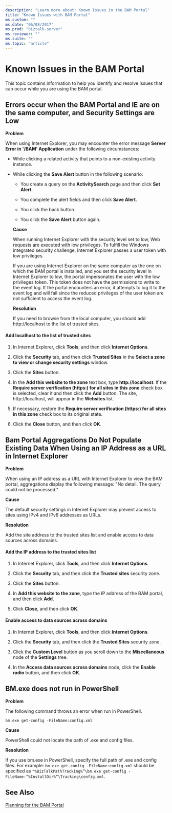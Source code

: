 ```yaml
---
description: "Learn more about: Known Issues in the BAM Portal"
title: "Known Issues with BAM Portal"
ms.custom: ""
ms.date: "06/08/2017"
ms.prod: "biztalk-server"
ms.reviewer: ""
ms.suite: ""
ms.topic: "article"
---
```

# Known Issues in the BAM Portal
This topic contains information to help you identify and resolve issues that can occur while you are using the BAM portal.  
  
## Errors occur when the BAM Portal and IE are on the same computer, and Security Settings are Low  
 **Problem**  
  
 When using Internet Explorer, you may encounter the error message **Server Error in '/BAM' Application** under the following circumstances:  
  
- While clicking a related activity that points to a non-existing activity instance.  
  
- While clicking the **Save Alert** button in the following scenario:  
  
  -   You create a query on the **ActivitySearch** page and then click **Set Alert**.  
  
  -   You complete the alert fields and then click **Save Alert**.  
  
  -   You click the back button.  
  
  -   You click the **Save Alert** button again.  
  
  **Cause**  
  
  When running Internet Explorer with the security level set to low, Web requests are executed with low privileges. To fulfill the Windows integrated security challenge, Internet Explorer passes a user token with low privileges.  
  
  If you are using Internet Explorer on the same computer as the one on which the BAM portal is installed, and you set the security level in Internet Explorer to low, the portal impersonates the user with the low privileges token. This token does not have the permissions to write to the event log. If the portal encounters an error, it attempts to log it to the event log and will fail since the reduced privileges of the user token are not sufficient to access the event log.  
  
  **Resolution**  
  
  If you need to browse from the local computer, you should add http://localhost to the list of trusted sites.  
  
#### Add localhost to the list of trusted sites  
  
1.  In Internet Explorer, click **Tools**, and then click **Internet Options**.  
  
2.  Click the **Security** tab, and then click **Trusted Sites** in the **Select a zone to view or change security settings** window.  
  
3.  Click the **Sites** button.  
  
4.  In the **Add this website to the zone** text box, type **http://localhost**. If the **Require server verification (https:) for all sites in this zone** check box is selected, clear it and then click the **Add** button. The site, http://localhost, will appear in the **Websites** list.  
  
5.  If necessary, restore the **Require server verification (https:) for all sites in this zone** check box to its original state.  
  
6.  Click the **Close** button, and then click **OK**.  
  
## Bam Portal Aggregations Do Not Populate Existing Data When Using an IP Address as a URL in Internet Explorer
 **Problem**  
  
 When using an IP address as a URL with Internet Explorer to view the BAM portal, aggregations display the following message: "No detail. The query could not be processed."  
  
 **Cause**  
  
 The default security settings in Internet Explorer may prevent access to sites using IPv4 and IPv6 addresses as URLs.  
  
 **Resolution**  
  
 Add the site address to the trusted sites list and enable access to data sources across domains.  
  
#### Add the IP address to the trusted sites list  
  
1.  In Internet Explorer, click **Tools**, and then click **Internet Options**.  
  
2.  Click the **Security** tab, and then click the **Trusted sites** security zone.  
  
3.  Click the **Sites** button.  
  
4.  In **Add this website to the zone**, type the IP address of the BAM portal, and then click **Add**.  
  
5.  Click **Close**, and then click **OK**.  
  
#### Enable access to data sources across domains  
  
1.  In Internet Explorer, click **Tools**, and then click **Internet Options**.  
  
2.  Click the **Security** tab, and then click the **Trusted Sites** security zone.  
  
3.  Click the **Custom Level** button as you scroll down to the **Miscellaneous** node of the **Settings** tree.  
  
4.  In the **Access data sources across domains** node, click the **Enable radio** button, and then click **OK**.  
  
## BM.exe does not run in PowerShell  
 **Problem**  
  
 The following command throws an error when run in PowerShell.  
  
```  
bm.exe get-config -FileName:config.xml  
```  
  
 **Cause**  
  
 PowerShell could not locate the path of .exe and config files.  
  
 **Resolution**  
  
 If you use bm.exe in PowerShell, specify the full path of .exe and config files. For example: `bm.exe get-config -FileName:config.xml` should be specified as `“%BizTalkPathTracking%”\bm.exe get-config -FileName:”%InstallDir%”\Tracking\config.xml`.  
  
## See Also  
 [Planning for the BAM Portal](../core/planning-for-the-bam-portal.md)
